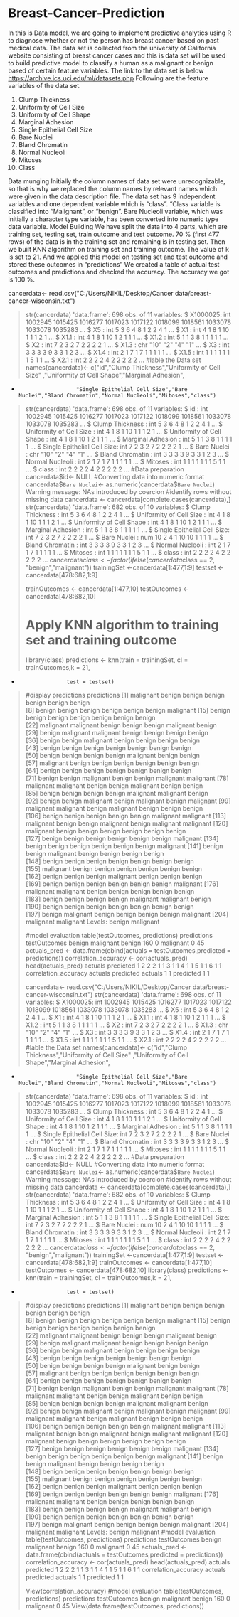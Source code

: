 # Breast-Cancer-Prediction
In this is Data model, we are going to implement predictive analytics using R to diagnose whether or not the person has breast cancer based on past medical data.  The data set is collected from the university of California website consisting of breast cancer cases and this is data set will be used to build predictive model to classify a human as a malignant or benign based of certain feature variables.
The link to the data set is below
https://archive.ics.uci.edu/ml/datasets.php
Following are the feature variables of the data set. 
1.	Clump Thickness
2.	Uniformity of Cell Size
3.	Uniformity of Cell Shape
4.	Marginal Adhesion
5.	Single Epithelial Cell Size
6.	Bare Nuclei
7.	Bland Chromatin
8.	Normal Nucleoli
9.	Mitoses
10.	Class

Data munging
Initially the column names of data set were unrecognizable, so that is why we replaced the column names by relevant names which were given in the data description file. The data set has 9 independent variables and one dependent variable which is “class”. “Class variable is classified into “Malignant”, or “benign”. Bare Nucleoli variable, which was initially a character type variable, has been converted into numeric type data variable. 
Model Building
We have split the data into 4 parts, which are training set, testing set, train outcome and test outcome. 70 % (first 477 rows) of the data is in the training set and remaining is in testing set. 
Then we built KNN algorithm on training set and training outcome. The value of k is set to 21. And we applied this model on testing set and test outcome and stored these outcomes in “predictions”
We created a table of actual test outcomes and predictions and checked the accuracy. The accuracy we got is 100 %.

cancerdata<- read.csv("C:/Users/NIKIL/Desktop/Cancer data/breast-cancer-wisconsin.txt")
> str(cancerdata)
'data.frame':	698 obs. of  11 variables:
 $ X1000025: int  1002945 1015425 1016277 1017023 1017122 1018099 1018561 1033078 1033078 1035283 ...
 $ X5      : int  5 3 6 4 8 1 2 2 4 1 ...
 $ X1      : int  4 1 8 1 10 1 1 1 2 1 ...
 $ X1.1    : int  4 1 8 1 10 1 2 1 1 1 ...
 $ X1.2    : int  5 1 1 3 8 1 1 1 1 1 ...
 $ X2      : int  7 2 3 2 7 2 2 2 2 1 ...
 $ X1.3    : chr  "10" "2" "4" "1" ...
 $ X3      : int  3 3 3 3 9 3 3 1 2 3 ...
 $ X1.4    : int  2 1 7 1 7 1 1 1 1 1 ...
 $ X1.5    : int  1 1 1 1 1 1 1 5 1 1 ...
 $ X2.1    : int  2 2 2 2 4 2 2 2 2 2 ...
> #lable the Data set
> names(cancerdata)<- c("id","Clump Thickness","Uniformity of Cell Size" ,"Uniformity of Cell Shape","Marginal Adhesion", 
+                       "Single Epithelial Cell Size","Bare Nuclei","Bland Chromatin","Normal Nucleoli","Mitoses","class")
> str(cancerdata)
'data.frame':	698 obs. of  11 variables:
 $ id                         : int  1002945 1015425 1016277 1017023 1017122 1018099 1018561 1033078 1033078 1035283 ...
 $ Clump Thickness            : int  5 3 6 4 8 1 2 2 4 1 ...
 $ Uniformity of Cell Size    : int  4 1 8 1 10 1 1 1 2 1 ...
 $ Uniformity of Cell Shape   : int  4 1 8 1 10 1 2 1 1 1 ...
 $ Marginal Adhesion          : int  5 1 1 3 8 1 1 1 1 1 ...
 $ Single Epithelial Cell Size: int  7 2 3 2 7 2 2 2 2 1 ...
 $ Bare Nuclei                : chr  "10" "2" "4" "1" ...
 $ Bland Chromatin            : int  3 3 3 3 9 3 3 1 2 3 ...
 $ Normal Nucleoli            : int  2 1 7 1 7 1 1 1 1 1 ...
 $ Mitoses                    : int  1 1 1 1 1 1 1 5 1 1 ...
 $ class                      : int  2 2 2 2 4 2 2 2 2 2 ...
> #Data preparation
> cancerdata$id<- NULL
> #Converting data into numeric format
> cancerdata$`Bare Nuclei`<- as.numeric(cancerdata$`Bare Nuclei`)
Warning message:
NAs introduced by coercion 
> #identify rows without missing data
> cancerdata <- cancerdata[complete.cases(cancerdata),]
> str(cancerdata)
'data.frame':	682 obs. of  10 variables:
 $ Clump Thickness            : int  5 3 6 4 8 1 2 2 4 1 ...
 $ Uniformity of Cell Size    : int  4 1 8 1 10 1 1 1 2 1 ...
 $ Uniformity of Cell Shape   : int  4 1 8 1 10 1 2 1 1 1 ...
 $ Marginal Adhesion          : int  5 1 1 3 8 1 1 1 1 1 ...
 $ Single Epithelial Cell Size: int  7 2 3 2 7 2 2 2 2 1 ...
 $ Bare Nuclei                : num  10 2 4 1 10 10 1 1 1 1 ...
 $ Bland Chromatin            : int  3 3 3 3 9 3 3 1 2 3 ...
 $ Normal Nucleoli            : int  2 1 7 1 7 1 1 1 1 1 ...
 $ Mitoses                    : int  1 1 1 1 1 1 1 5 1 1 ...
 $ class                      : int  2 2 2 2 4 2 2 2 2 2 ...
> cancerdata$class <- factor(ifelse(cancerdata$class == 2, "benign","malignant"))
> trainingSet <-cancerdata[1:477,1:9]
> testset <- cancerdata[478:682,1:9]
> 
> trainOutcomes <- cancerdata[1:477,10]
> testOutcomes <- cancerdata[478:682,10]
> # Apply KNN algorithm to training set and training outcome
> 
> library(class)
> predictions <- knn(train = trainingSet, cl = trainOutcomes,k = 21, 
+                    test = testset)
> 
> #display predictions 
> predictions
  [1] malignant benign    benign    benign    benign    benign    benign   
  [8] benign    benign    benign    benign    benign    benign    malignant
 [15] benign    benign    benign    benign    benign    benign    benign   
 [22] malignant malignant benign    benign    benign    malignant benign   
 [29] benign    malignant malignant benign    benign    benign    benign   
 [36] benign    benign    malignant benign    benign    benign    benign   
 [43] benign    benign    benign    benign    benign    benign    benign   
 [50] benign    benign    benign    benign    malignant benign    benign   
 [57] malignant benign    benign    benign    benign    benign    benign   
 [64] benign    benign    benign    benign    benign    benign    benign   
 [71] benign    benign    malignant benign    benign    malignant malignant
 [78] malignant malignant benign    benign    malignant benign    benign   
 [85] benign    benign    benign    benign    malignant malignant benign   
 [92] benign    benign    malignant benign    malignant benign    malignant
 [99] malignant malignant benign    malignant benign    benign    benign   
[106] benign    benign    benign    benign    benign    malignant malignant
[113] malignant benign    benign    malignant benign    malignant malignant
[120] malignant benign    benign    benign    benign    benign    benign   
[127] benign    benign    benign    benign    benign    benign    malignant
[134] benign    benign    benign    benign    benign    benign    malignant
[141] benign    benign    malignant benign    benign    benign    benign   
[148] benign    benign    benign    benign    benign    benign    benign   
[155] malignant benign    benign    benign    benign    benign    benign   
[162] benign    benign    benign    malignant benign    benign    benign   
[169] benign    benign    benign    benign    benign    benign    malignant
[176] malignant malignant benign    benign    benign    benign    benign   
[183] benign    benign    benign    benign    malignant malignant benign   
[190] benign    benign    benign    benign    benign    benign    benign   
[197] benign    malignant benign    benign    benign    benign    malignant
[204] malignant malignant
Levels: benign malignant
> 
> #model evaluation 
> table(testOutcomes, predictions)
            predictions
testOutcomes benign malignant
   benign       160         0
   malignant      0        45
> actuals_pred <- data.frame(cbind(actuals = testOutcomes,predicted = predictions))
> correlation_accuracy <- cor(actuals_pred)
> head(actuals_pred)
  actuals predicted
1       2         2
2       1         1
3       1         1
4       1         1
5       1         1
6       1         1
> correlation_accuracy
          actuals predicted
actuals         1         1
predicted       1         1
> 
> cancerdata<- read.csv("C:/Users/NIKIL/Desktop/Cancer data/breast-cancer-wisconsin.txt")
> str(cancerdata)
'data.frame':	698 obs. of  11 variables:
 $ X1000025: int  1002945 1015425 1016277 1017023 1017122 1018099 1018561 1033078 1033078 1035283 ...
 $ X5      : int  5 3 6 4 8 1 2 2 4 1 ...
 $ X1      : int  4 1 8 1 10 1 1 1 2 1 ...
 $ X1.1    : int  4 1 8 1 10 1 2 1 1 1 ...
 $ X1.2    : int  5 1 1 3 8 1 1 1 1 1 ...
 $ X2      : int  7 2 3 2 7 2 2 2 2 1 ...
 $ X1.3    : chr  "10" "2" "4" "1" ...
 $ X3      : int  3 3 3 3 9 3 3 1 2 3 ...
 $ X1.4    : int  2 1 7 1 7 1 1 1 1 1 ...
 $ X1.5    : int  1 1 1 1 1 1 1 5 1 1 ...
 $ X2.1    : int  2 2 2 2 4 2 2 2 2 2 ...
> #lable the Data set
> names(cancerdata)<- c("id","Clump Thickness","Uniformity of Cell Size" ,"Uniformity of Cell Shape","Marginal Adhesion", 
+                       "Single Epithelial Cell Size","Bare Nuclei","Bland Chromatin","Normal Nucleoli","Mitoses","class")
> str(cancerdata)
'data.frame':	698 obs. of  11 variables:
 $ id                         : int  1002945 1015425 1016277 1017023 1017122 1018099 1018561 1033078 1033078 1035283 ...
 $ Clump Thickness            : int  5 3 6 4 8 1 2 2 4 1 ...
 $ Uniformity of Cell Size    : int  4 1 8 1 10 1 1 1 2 1 ...
 $ Uniformity of Cell Shape   : int  4 1 8 1 10 1 2 1 1 1 ...
 $ Marginal Adhesion          : int  5 1 1 3 8 1 1 1 1 1 ...
 $ Single Epithelial Cell Size: int  7 2 3 2 7 2 2 2 2 1 ...
 $ Bare Nuclei                : chr  "10" "2" "4" "1" ...
 $ Bland Chromatin            : int  3 3 3 3 9 3 3 1 2 3 ...
 $ Normal Nucleoli            : int  2 1 7 1 7 1 1 1 1 1 ...
 $ Mitoses                    : int  1 1 1 1 1 1 1 5 1 1 ...
 $ class                      : int  2 2 2 2 4 2 2 2 2 2 ...
> #Data preparation
> cancerdata$id<- NULL
> #Converting data into numeric format
> cancerdata$`Bare Nuclei`<- as.numeric(cancerdata$`Bare Nuclei`)
Warning message:
NAs introduced by coercion 
> #identify rows without missing data
> cancerdata <- cancerdata[complete.cases(cancerdata),]
> str(cancerdata)
'data.frame':	682 obs. of  10 variables:
 $ Clump Thickness            : int  5 3 6 4 8 1 2 2 4 1 ...
 $ Uniformity of Cell Size    : int  4 1 8 1 10 1 1 1 2 1 ...
 $ Uniformity of Cell Shape   : int  4 1 8 1 10 1 2 1 1 1 ...
 $ Marginal Adhesion          : int  5 1 1 3 8 1 1 1 1 1 ...
 $ Single Epithelial Cell Size: int  7 2 3 2 7 2 2 2 2 1 ...
 $ Bare Nuclei                : num  10 2 4 1 10 10 1 1 1 1 ...
 $ Bland Chromatin            : int  3 3 3 3 9 3 3 1 2 3 ...
 $ Normal Nucleoli            : int  2 1 7 1 7 1 1 1 1 1 ...
 $ Mitoses                    : int  1 1 1 1 1 1 1 5 1 1 ...
 $ class                      : int  2 2 2 2 4 2 2 2 2 2 ...
> cancerdata$class <- factor(ifelse(cancerdata$class == 2, "benign","malignant"))
> trainingSet <-cancerdata[1:477,1:9]
> testset <- cancerdata[478:682,1:9]
> trainOutcomes <- cancerdata[1:477,10]
> testOutcomes <- cancerdata[478:682,10]
> library(class)
> predictions <- knn(train = trainingSet, cl = trainOutcomes,k = 21, 
+                    test = testset)
> #display predictions 
> predictions
  [1] malignant benign    benign    benign    benign    benign    benign   
  [8] benign    benign    benign    benign    benign    benign    malignant
 [15] benign    benign    benign    benign    benign    benign    benign   
 [22] malignant malignant benign    benign    benign    malignant benign   
 [29] benign    malignant malignant benign    benign    benign    benign   
 [36] benign    benign    malignant benign    benign    benign    benign   
 [43] benign    benign    benign    benign    benign    benign    benign   
 [50] benign    benign    benign    benign    malignant benign    benign   
 [57] malignant benign    benign    benign    benign    benign    benign   
 [64] benign    benign    benign    benign    benign    benign    benign   
 [71] benign    benign    malignant benign    benign    malignant malignant
 [78] malignant malignant benign    benign    malignant benign    benign   
 [85] benign    benign    benign    benign    malignant malignant benign   
 [92] benign    benign    malignant benign    malignant benign    malignant
 [99] malignant malignant benign    malignant benign    benign    benign   
[106] benign    benign    benign    benign    benign    malignant malignant
[113] malignant benign    benign    malignant benign    malignant malignant
[120] malignant benign    benign    benign    benign    benign    benign   
[127] benign    benign    benign    benign    benign    benign    malignant
[134] benign    benign    benign    benign    benign    benign    malignant
[141] benign    benign    malignant benign    benign    benign    benign   
[148] benign    benign    benign    benign    benign    benign    benign   
[155] malignant benign    benign    benign    benign    benign    benign   
[162] benign    benign    benign    malignant benign    benign    benign   
[169] benign    benign    benign    benign    benign    benign    malignant
[176] malignant malignant benign    benign    benign    benign    benign   
[183] benign    benign    benign    benign    malignant malignant benign   
[190] benign    benign    benign    benign    benign    benign    benign   
[197] benign    malignant benign    benign    benign    benign    malignant
[204] malignant malignant
Levels: benign malignant
> #model evaluation 
> table(testOutcomes, predictions)
            predictions
testOutcomes benign malignant
   benign       160         0
   malignant      0        45
> actuals_pred <- data.frame(cbind(actuals = testOutcomes,predicted = predictions))
> correlation_accuracy <- cor(actuals_pred)
> head(actuals_pred)
  actuals predicted
1       2         2
2       1         1
3       1         1
4       1         1
5       1         1
6       1         1
> correlation_accuracy
          actuals predicted
actuals         1         1
predicted       1         1
> 
> View(correlation_accuracy)
> #model evaluation 
> table(testOutcomes, predictions)
            predictions
testOutcomes benign malignant
   benign       160         0
   malignant      0        45
> View(data.frame(testOutcomes, predictions))
